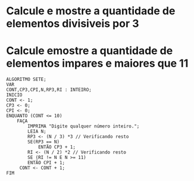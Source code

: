 # Calcule e mostre a quantidade de elementos divisiveis por 3

# Calcule emostre a quantidade de elementos impares e maiores que 11

```
ALGORITMO SETE;
VAR
CONT,CP3,CPI,N,RP3,RI : INTEIRO;
INICIO
CONT <- 1;
CP3 <- 0;
CPI <- 0;
ENQUANTO (CONT <= 10)
	FAÇA 
		IMPRIMA "Digite qualquer número inteiro.";
		LEIA N; 
		RP3 <- (N / 3) *3 // Verificando resto
		SE(RP3 == N)
			ENTÃO CP3 + 1;
		RI <- (N / 2) *2 // Verificando resto 
		SE (RI != N E N >= 11)
		ENTÃO CPI + 1;
     CONT <- CONT + 1;
FIM
````

